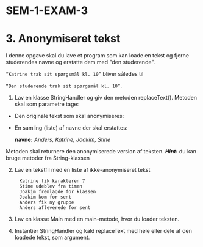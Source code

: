 # SEM-1-EXAM-3

# 3. Anonymiseret tekst

I denne opgave skal du lave et program som kan loade en tekst og fjerne studerendes navne og erstatte dem med "den studerende".

`“Katrine trak sit spørgsmål kl. 10”` bliver således til

`“Den studerende trak sit spørgsmål kl. 10”`.

1.	Lav en klasse StringHandler og giv den metoden replaceText(). Metoden skal som parametre tage:

- Den originale tekst som skal anonymiseres:
- En samling (liste) af navne der skal erstattes:

  **navne:** _Anders, Katrine, Joakim, Stine_


Metoden skal returnere den anonymiserede version af teksten.
**_Hint:_** du kan bruge metoder fra String-klassen

2.	Lav en tekstfil med en liste af ikke-anonymiseret tekst

```
     Katrine fik karakteren 7
     Stine udeblev fra timen
     Joakim fremlagde for klassen
     Joakim kom for sent
     Anders fik ny gruppe
     Anders afleverede for sent
```

3.	Lav en klasse Main med en main-metode, hvor du loader teksten.


4.  Instantier StringHandler og kald replaceText med hele eller dele af den loadede tekst, som argument.